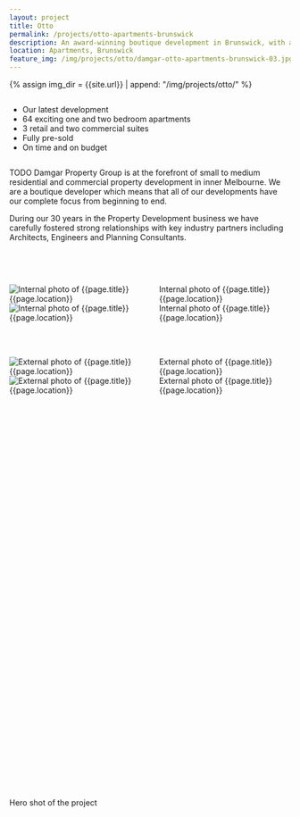 ```yaml
---
layout: project
title: Otto
permalink: /projects/otto-apartments-brunswick
description: An award-winning boutique development in Brunswick, with a focus on sustainability.
location: Apartments, Brunswick
feature_img: /img/projects/otto/damgar-otto-apartments-brunswick-03.jpg
---
```


{% assign img_dir = {{site.url}} | append: "/img/projects/otto/" %}

<div class="row project-detail-content">
  <div class="small-11 medium-10 medium-offset-1 columns">
    <div class="row">
      <div class="medium-5 columns">
        <div class="column">
          <ul class="project-detail-key-points">
            <li>Our latest development</li>
            <li>64 exciting one and two bedroom apartments</li>
            <li>3 retail and two commercial suites</li>
            <li>Fully pre-sold</li>
            <li>On time and on budget</li>
          </ul>
        </div>
      </div>
      <div class="medium-5 columns float-left">
        <div class="column">
          <p>TODO Damgar Property Group is at the forefront of small to medium residential and commercial property development in inner Melbourne. We are a boutique developer which means that all of our developments have our complete focus from beginning to end.</p>
          <p>During our 30 years in the Property Development business we have carefully fostered strong relationships with key industry partners including Architects, Engineers and Planning Consultants.</p>
        </div>
      </div>
      <!-- <div class="medium-7 columns">
        <img class="thumbnail" src="{{site.url}}/img/demo_project_thumb.jpg" alt="Image Description">
        <img class="thumbnail" src="{{site.url}}/img/demo_project_thumb.jpg" alt="Image Description">
      </div> -->
    </div>
  </div>
</div>

<br><br>

<div class="row">
  <div class="medium-6 columns">
    <img class="thumbnail" src="{{img_dir}}damgar-otto-apartments-brunswick-internal-01.jpg" alt="Internal photo of {{page.title}} {{page.location}}" title="Internal photo of {{page.title}} {{page.location}}">
    <caption>Internal photo of {{page.title}} {{page.location}}</caption>
  </div>
  <div class="medium-6 columns">
    <img class="thumbnail" src="{{img_dir}}damgar-otto-apartments-brunswick-internal-02.jpg" alt="Internal photo of {{page.title}} {{page.location}}" title="Internal photo of {{page.title}} {{page.location}}">
    <caption>Internal photo of {{page.title}} {{page.location}}</caption>
  </div>
</div>

<br><br>

<div class="row">
  <div class="medium-6 columns">
    <img class="thumbnail" src="{{img_dir}}damgar-otto-apartments-brunswick-00.jpg" alt="External photo of {{page.title}} {{page.location}}" title="External photo of {{page.title}} {{page.location}}">
    <caption>External photo of {{page.title}} {{page.location}}</caption>
  </div>
  <div class="medium-6 columns">
    <img class="thumbnail" src="{{img_dir}}damgar-otto-apartments-brunswick-01.jpg" alt="External photo of {{page.title}} {{page.location}}" title="External photo of {{page.title}} {{page.location}}">
    <caption>External photo of {{page.title}} {{page.location}}</caption>
  </div>
</div>

<br><br>

<div class="row expanded">
  <div class="project-thumb-wrapper" style="height: 660px;">
    <div class="thumbnail project-thumb" style="background-image: url('{{img_dir}}damgar-otto-apartments-brunswick-04.jpg');"></div>
  </div>
  <div class="row">
    <div class="small-12 columns">
      <caption>Hero shot of the project</caption>
    </div>
  </div>
</div>
